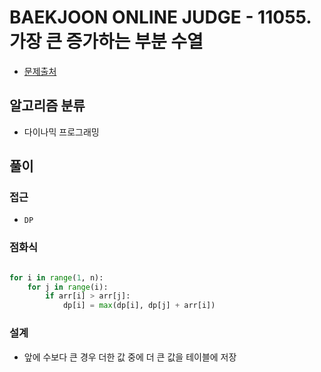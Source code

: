 # BAEKJOON ONLINE JUDGE - 11055. 가장 큰 증가하는 부분 수열

- [문제출처](https://www.acmicpc.net/problem/11055 '11055. 가장 큰 증가하는 부분 수열')

## 알고리즘 분류

- 다이나믹 프로그래밍

## 풀이

### 접근

- `DP`

### 점화식

```python

for i in range(1, n):
    for j in range(i):
        if arr[i] > arr[j]:
            dp[i] = max(dp[i], dp[j] + arr[i])


```

### 설계

- 앞에 수보다 큰 경우 더한 값 중에 더 큰 값을 테이블에 저장

